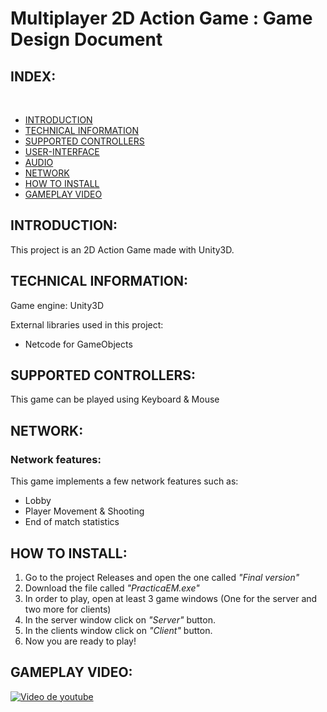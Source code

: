 # Multiplayer 2D Action Game : Game Design Document

## INDEX:

<br>

* [INTRODUCTION](#Introduction)
* [TECHNICAL INFORMATION](#Technical-information)
* [SUPPORTED CONTROLLERS](#Supported-controllers)
* [USER-INTERFACE](#User-inteface)
* [AUDIO](#Audio)
* [NETWORK](#Network)
* [HOW TO INSTALL](#How-to-install)
* [GAMEPLAY VIDEO](#Gameplay-video)

## INTRODUCTION:
This project is an 2D Action Game made with Unity3D.

## TECHNICAL INFORMATION:
Game engine: Unity3D

External libraries used in this project:
* Netcode for GameObjects

## SUPPORTED CONTROLLERS:
This game can be played using Keyboard & Mouse

## NETWORK:
### Network features:
This game implements a few network features such as:
* Lobby
* Player Movement & Shooting
* End of match statistics

## HOW TO INSTALL:
1. Go to the project Releases and open the one called _"Final version"_
2. Download the file called _"PracticaEM.exe"_
3. In order to play, open at least 3 game windows (One for the server and two more for clients)
4. In the server window click on _"Server"_ button.
5. In the clients window click on _"Client"_ button.
6. Now you are ready to play!

## GAMEPLAY VIDEO:
[![Video de youtube](./dishonorfactions/src/main/resources/static/Art/loginBackground.png)](https://www.youtube.com/watch?v=QYS7m6yYvzA)
